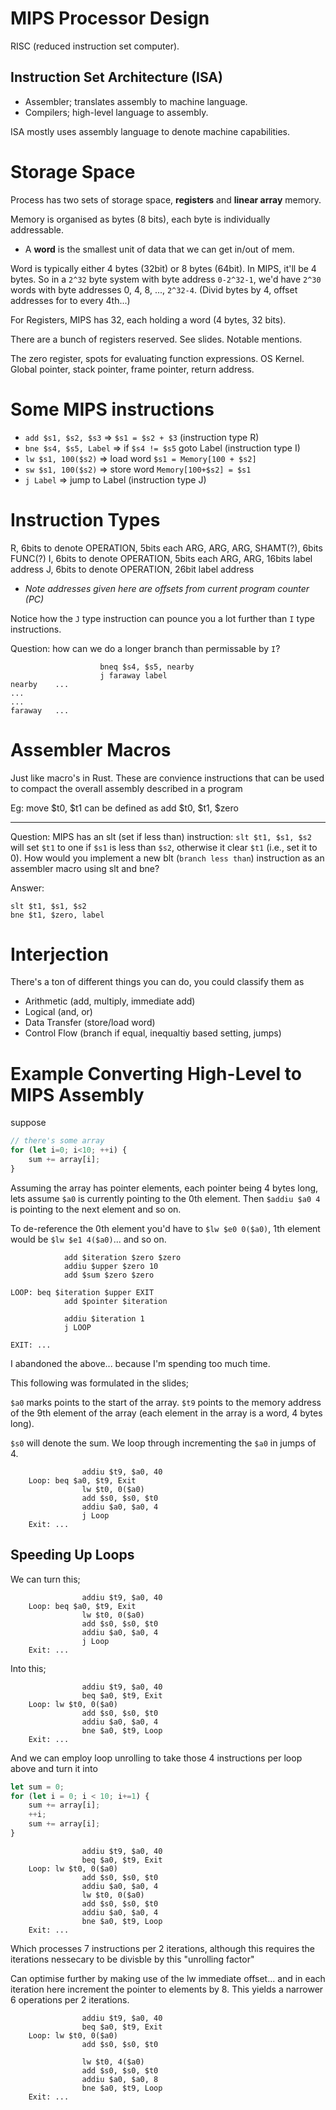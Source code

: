 # MIPS Processor Design
RISC (reduced instruction set computer).

## Instruction Set Architecture (ISA)
- Assembler; translates assembly to machine language.
- Compilers; high-level language to assembly.

ISA mostly uses assembly language to denote machine capabilities.

# Storage Space
Process has two sets of storage space, **registers** and **linear array** memory.

Memory is organised as bytes (8 bits), each byte is individually addressable. 

- A **word** is the smallest unit of data that we can get in/out of mem.

Word is typically either 4 bytes (32bit) or 8 bytes (64bit). In MIPS, it'll be 4 bytes. So in a `2^32` byte system with byte address `0-2^32-1`, we'd have `2^30` words with byte addresses 0, 4, 8, ..., `2^32-4`. (Divid bytes by 4, offset addresses for to every 4th...)

For Registers, MIPS has 32, each holding a word (4 bytes, 32 bits).

There are a bunch of registers reserved. See slides. Notable mentions.

The zero register, spots for evaluating function expressions. OS Kernel. Global pointer, stack pointer, frame pointer, return address.

# Some MIPS instructions
- `add $s1, $s2, $s3` => `$s1 = $s2 + $3` (instruction type R)
- `bne $s4, $s5, Label` => if `$s4 != $s5` goto Label (instruction type I)
- `lw $s1, 100($s2)` => load word `$s1 = Memory[100 + $s2]`
- `sw $s1, 100($s2)` => store word `Memory[100+$s2] = $s1`
- `j Label` => jump to Label (instruction type J)

# Instruction Types
R, 6bits to denote OPERATION, 5bits each ARG, ARG, ARG, SHAMT(?), 6bits FUNC(?)
I, 6bits to denote OPERATION, 5bits each ARG, ARG, 16bits label address
J, 6bits to denote OPERATION, 26bit label address

- _Note addresses given here are offsets from current program counter (PC)_

Notice how the `J` type instruction can pounce you a lot further than `I` type instructions.

Question: how can we do a longer branch than permissable by `I`?

```
					bneq $s4, $s5, nearby
					j faraway label
nearby    ...
...
...
faraway   ...
```

# Assembler Macros
Just like macro's in Rust. These are convience instructions that can be used to compact the overall assembly described in a program

Eg: move $t0, $t1 can be defined as add $t0, $t1, $zero

---

Question: MIPS has an slt (set if less than) instruction: `slt $t1, $s1, $s2` will set `$t1` to one if `$s1` is less than `$s2`, otherwise it clear `$t1` (i.e., set it to 0). How would you implement a new blt (`branch less than`) instruction as an assembler macro using slt and bne?

Answer:

```
slt $t1, $s1, $s2
bne $t1, $zero, label
```

# Interjection
There's a ton of different things you can do, you could classify them as
- Arithmetic (add, multiply, immediate add)
- Logical (and, or)
- Data Transfer (store/load word)
- Control Flow (branch if equal, inequaltiy based setting, jumps)

# Example Converting High-Level to MIPS Assembly

suppose
```javascript
// there's some array
for (let i=0; i<10; ++i) {
	sum += array[i];
}
```

Assuming the array has pointer elements, each pointer being 4 bytes long, lets assume `$a0` is currently pointing to the 0th element. Then `$addiu $a0 4` is pointing to the next element and so on.

To de-reference the 0th element you'd have to `$lw $e0 0($a0)`, 1th element would be `$lw $e1 4($a0)`... and so on.

```
			add $iteration $zero $zero
			addiu $upper $zero 10
			add $sum $zero $zero

LOOP: beq $iteration $upper EXIT
			add $pointer $iteration
			
			addiu $iteration 1
			j LOOP

EXIT: ...
```

I abandoned the above... because I'm spending too much time.

This following was formulated in the slides;

`$a0` marks points to the start of the array. `$t9` points to the memory address of the 9th element of the array (each element in the array is a word, 4 bytes long).

`$s0` will denote the sum. We loop through incrementing the `$a0` in jumps of 4.

```
				addiu $t9, $a0, 40
	Loop: beq $a0, $t9, Exit
				lw $t0, 0($a0)
				add $s0, $s0, $t0
				addiu $a0, $a0, 4
				j Loop
	Exit: ...
```

## Speeding Up Loops

We can turn this;
```
				addiu $t9, $a0, 40
	Loop: beq $a0, $t9, Exit
				lw $t0, 0($a0)
				add $s0, $s0, $t0
				addiu $a0, $a0, 4
				j Loop
	Exit: ...
```

Into this;
```
				addiu $t9, $a0, 40
				beq $a0, $t9, Exit
	Loop: lw $t0, 0($a0)
				add $s0, $s0, $t0
				addiu $a0, $a0, 4
				bne $a0, $t9, Loop
	Exit: ...
```

And we can employ loop unrolling to take those 4 instructions per loop above and turn it into

```javascript
let sum = 0;
for (let i = 0;	i < 10; i+=1) { 
	sum += array[i];
	++i;
	sum += array[i];
}
```

```
				addiu $t9, $a0, 40
				beq $a0, $t9, Exit
	Loop: lw $t0, 0($a0)
				add $s0, $s0, $t0
				addiu $a0, $a0, 4
				lw $t0, 0($a0)
				add $s0, $s0, $t0
				addiu $a0, $a0, 4
				bne $a0, $t9, Loop
	Exit: ...
```

Which processes 7 instructions per 2 iterations, although this requires the iterations nessecary to be divisble by this "unrolling factor"

Can optimise further by making use of the lw immediate offset... and in each iteration here increment the pointer to elements by 8. This yields a narrower 6 operations per 2 iterations.

```
				addiu $t9, $a0, 40
				beq $a0, $t9, Exit
	Loop: lw $t0, 0($a0)
				add $s0, $s0, $t0

				lw $t0, 4($a0)
				add $s0, $s0, $t0
				addiu $a0, $a0, 8
				bne $a0, $t9, Loop
	Exit: ...
```
